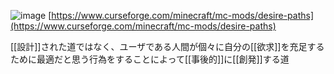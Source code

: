 
![image](https://gyazo.com/01ec4cd38bf8b1fbce802c3663ea6b79/thumb/1000)
[https://www.curseforge.com/minecraft/mc-mods/desire-paths](https://www.curseforge.com/minecraft/mc-mods/desire-paths)

[[設計]]された道ではなく、ユーザである人間が個々に自分の[[欲求]]を充足するために最適だと思う行為をすることによって[[事後的]]に[[創発]]する道
